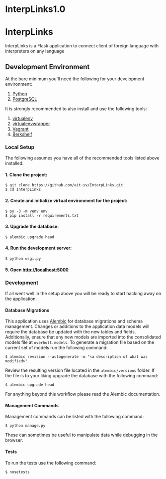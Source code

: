 # InterpLinks1.0


# InterpLinks

InterpLinks is a Flask application to connect client of foreign language with interpreters on any language

## Development Environment

At the bare minimum you'll need the following for your development environment:

1. [Python](http://www.python.org/)
2. [PostgreSQL](http://www.postgresql.com/)


It is strongly recommended to also install and use the following tools:

1. [virtualenv](https://python-guide.readthedocs.org/en/latest/dev/virtualenvs/#virtualenv)
2. [virtualenvwrapper](https://python-guide.readthedocs.org/en/latest/dev/virtualenvs/#virtualenvwrapper)
3. [Vagrant](http://vagrantup.com)
3. [Berkshelf](http://berkshelf.com)

### Local Setup

The following assumes you have all of the recommended tools listed above installed.

#### 1. Clone the project:

    $ git clone https://github.com/ait-sv/InterpLinks.git
    $ cd InterpLinks

#### 2. Create and initialize virtual environment for the project:

    $ py -3 -m venv env
    $ pip install -r requirements.txt

#### 3. Upgrade the database:

    $ alembic upgrade head

#### 4. Run the development server:

    $ python wsgi.py

#### 5. Open [http://localhost:5000](http://localhost:5000)


### Development

If all went well in the setup above you will be ready to start hacking away on
the application.

#### Database Migrations

This application uses [Alembic](http://alembic.readthedocs.org/) for database
migrations and schema management. Changes or additions to the application data
models will require the database be updated with the new tables and fields.
Additionally, ensure that any new models are imported into the consolidated
models file at `overholt.models`. To generate a migration file based on the
current set of models run the following command:

    $ alembic revision --autogenerate -m "<a description of what was modified>"

Review the resulting version file located in the `alembic/versions` folder. If
the file is to your liking upgrade the database with the following command:

    $ alembic upgrade head

For anything beyond this workflow please read the Alembic documentation.

#### Management Commands

Management commands can be listed with the following command:

    $ python manage.py

These can sometimes be useful to manipulate data while debugging in the browser.


#### Tests

To run the tests use the following command:

    $ nosetests